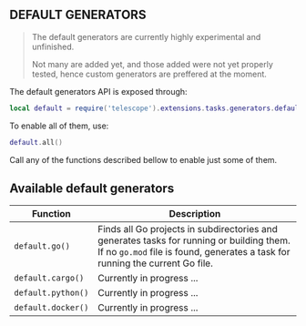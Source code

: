 ## DEFAULT GENERATORS

> The default generators are currently highly experimental and unfinished.
>
> Not many are added yet, and those added were not yet properly tested, hence
> custom generators are preffered at the moment.

The default generators API is exposed through:

```lua
local default = require('telescope').extensions.tasks.generators.default
```

To enable all of them, use:

```lua
default.all()
```

Call any of the functions described bellow to enable just some of them.

## Available default generators

| Function           | Description                                                                                                                                                               |
| ------------------ | ------------------------------------------------------------------------------------------------------------------------------------------------------------------------- |
| `default.go()`     | Finds all Go projects in subdirectories and generates tasks for running or building them. If no `go.mod` file is found, generates a task for running the current Go file. |
| `default.cargo()`  | Currently in progress ...                                                                                                                                                 |
| `default.python()` | Currently in progress ...                                                                                                                                                 |
| `default.docker()` | Currently in progress ...                                                                                                                                                 |
